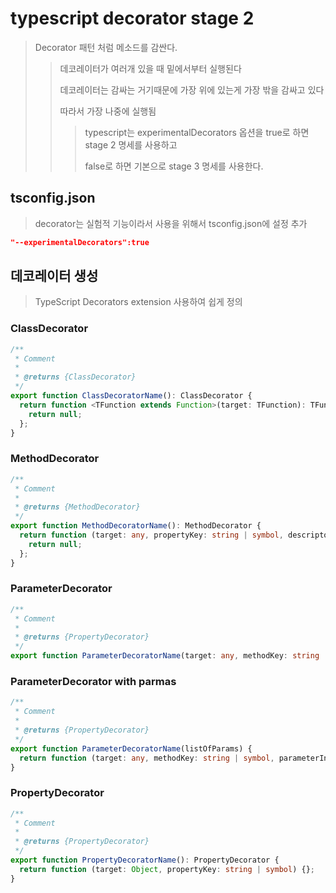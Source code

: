 # typescript decorator stage 2

> Decorator 패턴 처럼 메소드를 감싼다.
>
> > 데코레이터가 여러개 있을 때 밑에서부터 실행된다
> >
> > 데코레이터는 감싸는 거기때문에 가장 위에 있는게 가장 밖을 감싸고 있다
> >
> > 따라서 가장 나중에 실행됨
> >
> > > typescript는 experimentalDecorators 옵션을 true로 하면 stage 2 명세를 사용하고
> > >
> > > false로 하면 기본으로 stage 3 명세를 사용한다.

## tsconfig.json

> decorator는 실험적 기능이라서 사용을 위해서 tsconfig.json에 설정 추가

```json
"--experimentalDecorators":true
```

## 데코레이터 생성

> TypeScript Decorators extension 사용하여 쉽게 정의

### ClassDecorator

```ts
/**
 * Comment
 *
 * @returns {ClassDecorator}
 */
export function ClassDecoratorName(): ClassDecorator {
  return function <TFunction extends Function>(target: TFunction): TFunction {
    return null;
  };
}
```

### MethodDecorator

```ts
/**
 * Comment
 *
 * @returns {MethodDecorator}
 */
export function MethodDecoratorName(): MethodDecorator {
  return function (target: any, propertyKey: string | symbol, descriptor: PropertyDescriptor): PropertyDescriptor {
    return null;
  };
}
```

### ParameterDecorator

```ts
/**
 * Comment
 *
 * @returns {PropertyDecorator}
 */
export function ParameterDecoratorName(target: any, methodKey: string | symbol, parameterIndex: number) {}
```

### ParameterDecorator with parmas

```ts
/**
 * Comment
 *
 * @returns {PropertyDecorator}
 */
export function ParameterDecoratorName(listOfParams) {
  return function (target: any, methodKey: string | symbol, parameterIndex: number) {};
}
```

### PropertyDecorator

```ts
/**
 * Comment
 *
 * @returns {PropertyDecorator}
 */
export function PropertyDecoratorName(): PropertyDecorator {
  return function (target: Object, propertyKey: string | symbol) {};
}
```
